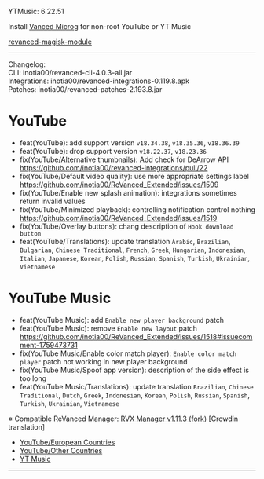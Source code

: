 YTMusic: 6.22.51  

Install [Vanced Microg](https://github.com/TeamVanced/VancedMicroG/releases) for non-root YouTube or YT Music  

[revanced-magisk-module](https://github.com/j-hc/revanced-magisk-module)  

---
Changelog:  
CLI: inotia00/revanced-cli-4.0.3-all.jar  
Integrations: inotia00/revanced-integrations-0.119.8.apk  
Patches: inotia00/revanced-patches-2.193.8.jar  

YouTube
==
- feat(YouTube): add support version `v18.34.38`, `v18.35.36`, `v18.36.39`
- feat(YouTube): drop support version `v18.22.37`, `v18.23.36`
- fix(YouTube/Alternative thumbnails): Add check for DeArrow API https://github.com/inotia00/revanced-integrations/pull/22
- fix(YouTube/Default video quality): use more appropriate settings label https://github.com/inotia00/ReVanced_Extended/issues/1509
- fix(YouTube/Enable new splash animation): integrations sometimes return invalid values
- fix(YouTube/Minimized playback): controlling notification control nothing https://github.com/inotia00/ReVanced_Extended/issues/1519
- fix(YouTube/Overlay buttons): chang description of `Hook download button`
- feat(YouTube/Translations): update translation
`Arabic`, `Brazilian`, `Bulgarian`, `Chinese Traditional`, `French`, `Greek`, `Hungarian`, `Indonesian`, `Italian`, `Japanese`, `Korean`, `Polish`, `Russian`, `Spanish`, `Turkish`, `Ukrainian`, `Vietnamese`


YouTube Music
==
- feat(YouTube Music): add `Enable new player background` patch
- feat(YouTube Music): remove `Enable new layout` patch https://github.com/inotia00/ReVanced_Extended/issues/1518#issuecomment-1759473731
- fix(YouTube Music/Enable color match player): `Enable color match player` patch not working in new player background
- fix(YouTube Music/Spoof app version): description of the side effect is too long
- feat(YouTube Music/Translations): update translation
`Brazilian`, `Chinese Traditional`, `Dutch`, `Greek`, `Indonesian`, `Korean`, `Polish`, `Russian`, `Spanish`, `Turkish`, `Ukrainian`, `Vietnamese`


※ Compatible ReVanced Manager: [RVX Manager v1.11.3 (fork)](https://github.com/inotia00/revanced-manager/releases/tag/v1.11.3)
[Crowdin translation]
- [YouTube/European Countries](https://crowdin.com/project/revancedextendedeu)
- [YouTube/Other Countries](https://crowdin.com/project/revancedextended)
- [YT Music](https://crowdin.com/project/revanced-music-extended)

---  

